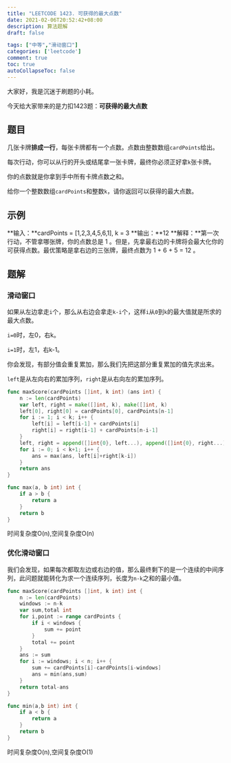 ```yaml
---
title: "LEETCODE 1423. 可获得的最大点数"
date: 2021-02-06T20:52:42+08:00
description: 算法题解
draft: false

tags: ["中等","滑动窗口"]
categories: ['leetcode']
comment: true
toc: true
autoCollapseToc: false
---
```


大家好，我是沉迷于刷题的小耗。

今天给大家带来的是力扣1423题：**可获得的最大点数**

## 题目

几张卡牌**排成一行**，每张卡牌都有一个点数。点数由整数数组`cardPoints`给出。

每次行动，你可以从行的开头或结尾拿一张卡牌，最终你必须正好拿`k`张卡牌。

你的点数就是你拿到手中所有卡牌点数之和。

给你一个整数数组`cardPoints`和整数`k`，请你返回可以获得的最大点数。

## 示例

**输入：**cardPoints = [1,2,3,4,5,6,1], k = 3
**输出：**12
**解释：**第一次行动，不管拿哪张牌，你的点数总是 1 。但是，先拿最右边的卡牌将会最大化你的可获得点数。最优策略是拿右边的三张牌，最终点数为 1 + 6 + 5 = 12 。

## 题解

### 滑动窗口

如果从左边拿走`i`个，那么从右边会拿走`k-i`个，这样`i`从`0`到`k`的最大值就是所求的最大点数。

`i=0`时，左0，右k。

`i=1`时，左1，右k-1。

你会发现，有部分值会重复累加，那么我们先把这部分重复累加的值先求出来。

`left`是从左向右的累加序列，`right`是从右向左的累加序列。

```go 
func maxScore(cardPoints []int, k int) (ans int) {
	n := len(cardPoints)
	var left, right = make([]int, k), make([]int, k)
	left[0], right[0] = cardPoints[0], cardPoints[n-1]
	for i := 1; i < k; i++ {
		left[i] = left[i-1] + cardPoints[i]
		right[i] = right[i-1] + cardPoints[n-i-1]
	}
	left, right = append([]int{0}, left...), append([]int{0}, right...)
	for i := 0; i < k+1; i++ {
		ans = max(ans, left[i]+right[k-i])
	}
	return ans
}

func max(a, b int) int {
	if a > b {
		return a
	}
	return b
}
```

时间复杂度O(n),空间复杂度O(n)

### 优化滑动窗口

我们会发现，如果每次都取左边或右边的值，那么最终剩下的是一个连续的中间序列，此问题就能转化为求一个连续序列，长度为`n-k`之和的最小值。

```go
func maxScore(cardPoints []int, k int) int {
    n := len(cardPoints)
    windows := n-k
    var sum,total int
    for i,point := range cardPoints {
        if i < windows {
            sum += point
        }
        total += point
    }
    ans := sum
    for i := windows; i < n; i++ {
        sum += cardPoints[i]-cardPoints[i-windows]
        ans = min(ans,sum)
    }
    return total-ans
}

func min(a,b int) int {
    if a < b {
        return a
    }
    return b
}
```

时间复杂度O(n),空间复杂度O(1)
